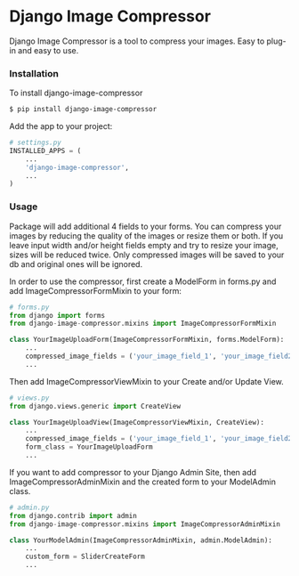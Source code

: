 # Django Image Compressor

Django Image Compressor is a tool to compress your images. Easy to plug-in and easy to use.

### Installation

To install django-image-compressor
```sh
$ pip install django-image-compressor
```

Add the app to your project:
```py
# settings.py
INSTALLED_APPS = (
    ...
    'django-image-compressor',
    ...
)
```

### Usage

Package will add additional 4 fields to your forms. You can compress your images by reducing the quality of the images or resize them or both. If you leave input width and/or height fields empty and try to resize your image, sizes will be reduced twice. Only compressed images will be saved to your db and original ones will be ignored.

In order to use the compressor, first create a ModelForm in forms.py and add ImageCompressorFormMixin to your form:

```py
# forms.py
from django import forms
from django-image-compressor.mixins import ImageCompressorFormMixin

class YourImageUploadForm(ImageCompressorFormMixin, forms.ModelForm):
    ...
    compressed_image_fields = ('your_image_field_1', 'your_image_field2', ...)
    ...

```

Then add ImageCompressorViewMixin to your Create and/or Update View.

```py
# views.py
from django.views.generic import CreateView

class YourImageUploadView(ImageCompressorViewMixin, CreateView):
    ...
    compressed_image_fields = ('your_image_field_1', 'your_image_field2', ...)
    form_class = YourImageUploadForm
    ...

```

If you want to add compressor to your Django Admin Site, then add ImageCompressorAdminMixin and the created form to your ModelAdmin class.

```py
# admin.py
from django.contrib import admin
from django-image-compressor.mixins import ImageCompressorAdminMixin

class YourModelAdmin(ImageCompressorAdminMixin, admin.ModelAdmin):
    ...
    custom_form = SliderCreateForm
    ...

```
